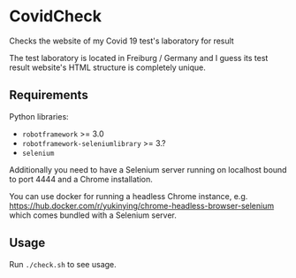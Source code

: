 # CovidCheck
Checks the website of my Covid 19 test's laboratory for result

The test laboratory is located in Freiburg / Germany and I guess
its test result website's HTML structure is completely unique.

Requirements
------------

Python libraries:
- `robotframework` >= 3.0
- `robotframework-seleniumlibrary` >= 3.?
- `selenium`

Additionally you need to have a Selenium server running on
localhost bound to port 4444 and a Chrome installation.

You can use docker for running a headless Chrome instance, e.g. https://hub.docker.com/r/yukinying/chrome-headless-browser-selenium
which comes bundled with a Selenium server.

Usage
-----

Run `./check.sh` to see usage.
